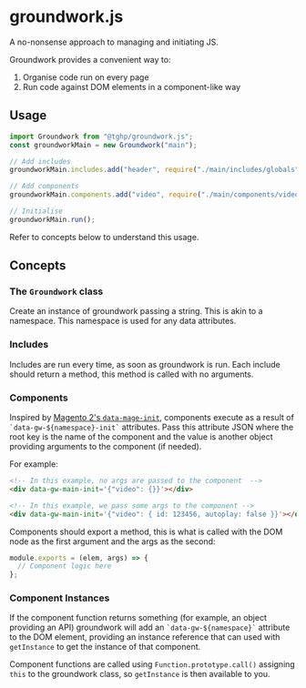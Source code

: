 # groundwork.js

A no-nonsense approach to managing and initiating JS.

Groundwork provides a convenient way to:

1. Organise code run on every page
1. Run code against DOM elements in a component-like way

## Usage

```js
import Groundwork from "@tghp/groundwork.js";
const groundworkMain = new Groundwork("main");

// Add includes
groundworkMain.includes.add("header", require("./main/includes/globals"));

// Add components
groundworkMain.components.add("video", require("./main/components/video"));

// Initialise
groundworkMain.run();
```

Refer to concepts below to understand this usage.

## Concepts

### The `Groundwork` class

Create an instance of groundwork passing a string. This is akin to a namespace. This namespace is used for any data attributes.

### Includes

Includes are run every time, as soon as groundwork is run. Each include should return a method, this method is called with no arguments.

### Components

Inspired by [Magento 2's `data-mage-init`](https://devdocs.magento.com/guides/v2.4/javascript-dev-guide/javascript/js_init.html#declarative-notation), components execute as a result of `` `data-gw-${namespace}-init` `` attributes. Pass this attribute JSON where the root key is the name of the component and the value is another object providing arguments to the component (if needed).

For example:

```html
<!-- In this example, no args are passed to the component  -->
<div data-gw-main-init='{"video": {}}'></div>

<!-- In this example, we pass some args to the component -->
<div data-gw-main-init='{"video": { id: 123456, autoplay: false }}'></div>
```

Components should export a method, this is what is called with the DOM node as the first argument and the args as the second:

```js
module.exports = (elem, args) => {
  // Component logic here
};
```

### Component Instances

If the component function returns something (for example, an object providing an API) groundwork will add an `` `data-gw-${namespace}` `` attribute to the DOM element, providing an instance reference that can used with `getInstance` to get the instance of that component.

Component functions are called using `Function.prototype.call()` assigning `this` to the groundwork class, so `getInstance` is then available to you.
